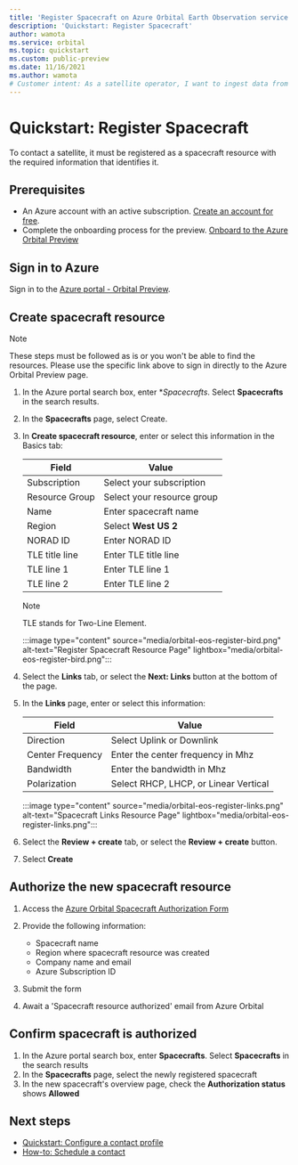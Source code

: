 ```yaml
---
title: 'Register Spacecraft on Azure Orbital Earth Observation service' 
description: 'Quickstart: Register Spacecraft'
author: wamota
ms.service: orbital
ms.topic: quickstart
ms.custom: public-preview
ms.date: 11/16/2021
ms.author: wamota
# Customer intent: As a satellite operator, I want to ingest data from my satellite into Azure.
---
```


# Quickstart: Register Spacecraft

To contact a satellite, it must be registered as a spacecraft resource with the required information that identifies it.

## Prerequisites

- An Azure account with an active subscription. [Create an account for free](https://azure.microsoft.com/free/?WT.mc_id=A261C142F).
- Complete the onboarding process for the preview. [Onboard to the Azure Orbital Preview](orbital-preview.md)

## Sign in to Azure

Sign in to the [Azure portal - Orbital Preview](https://aka.ms/orbital/portal).

## Create spacecraft resource

> [!NOTE]
> These steps must be followed as is or you won't be able to find the resources. Please use the specific link above to sign in directly to the Azure Orbital Preview page.

1. In the Azure portal search box, enter **Spacecrafts*. Select **Spacecrafts** in the search results.
2. In the **Spacecrafts** page, select Create.
3. In **Create spacecraft resource**, enter or select this information in the Basics tab:

   | **Field** | **Value** |
   | --- | --- |
   | Subscription | Select your subscription |
   | Resource Group | Select your resource group |
   | Name | Enter spacecraft name |
   | Region | Select **West US 2** |
   | NORAD ID | Enter NORAD ID |
   | TLE title line | Enter TLE title line |
   | TLE line 1 | Enter TLE line 1 |
   | TLE line 2 | Enter TLE line 2 |
   
   > [!NOTE]
   > TLE stands for Two-Line Element.

   :::image type="content" source="media/orbital-eos-register-bird.png" alt-text="Register Spacecraft Resource Page" lightbox="media/orbital-eos-register-bird.png":::

4. Select the **Links** tab, or select the **Next: Links** button at the bottom of the page.
5. In the **Links** page, enter or select this information:

   | **Field** | **Value** |
   | --- | --- |
   | Direction | Select Uplink or Downlink |
   | Center Frequency | Enter the center frequency in Mhz |
   | Bandwidth | Enter the bandwidth in Mhz |
   | Polarization | Select RHCP, LHCP, or Linear Vertical |

   :::image type="content" source="media/orbital-eos-register-links.png" alt-text="Spacecraft Links Resource Page" lightbox="media/orbital-eos-register-links.png":::

6. Select the **Review + create** tab, or select the **Review + create** button.
7. Select **Create**

## Authorize the new spacecraft resource

1. Access the [Azure Orbital Spacecraft Authorization Form](https://forms.office.com/r/QbUef0Cmjr)
2. Provide the following information:

   - Spacecraft name
   - Region where spacecraft resource was created
   - Company name and email
   - Azure Subscription ID

3. Submit the form
4. Await a 'Spacecraft resource authorized' email from Azure Orbital
 
## Confirm spacecraft is authorized

1. In the Azure portal search box, enter **Spacecrafts**. Select **Spacecrafts** in the search results
2. In the **Spacecrafts** page, select the newly registered spacecraft
3. In the new spacecraft's overview page, check the **Authorization status** shows **Allowed**

## Next steps

- [Quickstart: Configure a contact profile](contact-profile.md)
- [How-to: Schedule a contact](schedule-contact.md)
